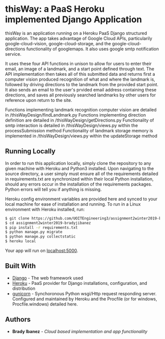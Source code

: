 # thisWay: a PaaS Heroku implemented Django Application

thisWay is an application running on a Heroku PaaS Django structured application. The app takes 
advantage of Google Cloud APIs, particularily google-cloud-vision, google-cloud-storage, and the
google-cloud-directions functionality of googlemaps. It also uses google smtp notification service.

It uses these four API functions in unison to allow for users to enter their email, an image of a
landmark, and a start point defined through text. The API implementation then takes all of this submitted
data and returns first a computer vision produced recognition of what and where the landmark is, followed
by driving directions to the landmark from the provided start point. It also sends an email to the user's
prvided email address containing these directions, and saves all previously searched landmarks by other 
users for reference upon return to the site. 

Functions implementing landmark recognition computer vision are detailed in /thisWayDesign/findLandmark.py
Functions implementing direction definition are detailed in /thisWayDesign/getDirections.py
Functionality of smtp interaction is detailed in /thisWayDesign/views.py within the processSubmission method
Functionality of landmark storage memory is implemented in /thisWayDesign/views.py within the updateStorage method

## Running Locally

In order to run this application locally, simply clone the repository to any given machine with Heroku
and Python3 installed. Upon navigating to the source directory, a user simply must ensure all of the 
requirements detailed in requirements.txt are synchronized within their local Python installation, should 
any errors occur in the installation of the requirements packages. Python errors will tell you if 
anything is missing. 

Heroku config environment variables are provided here and synced to your local machine for ease of 
installation and running. To run in a Linux environment with Heroku installed, run:

```sh
$ git clone https://github.com/UOITEngineering3/assignment2winter2019-bradyjibanez
$ cd assignment2winter2019-bradyjibanez
$ pip install -r requirements.txt
$ python manage.py migrate
$ python manage.py collectstatic
$ heroku local
```

Your app will run on [localhost:5000](http://localhost:5000/).

## Built With

* [Django](https://www.djangoproject.com/) - The web framework used
* [Heroku](https://devcenter.heroku.com/articles/getting-started-with-python#prepare-the-app) - PaaS provider for Django installations, configuration, and distribution
* [gunicorn](https://gunicorn.org/) - Synchoronous Python wsgi/Http request responding server. Configured and maintained by Heroku and the Procfile (or for windows, Procfile.windows) detailed here. 

## Authors

* **Brady Ibanez** - *Cloud based implementation and app functionality* 
